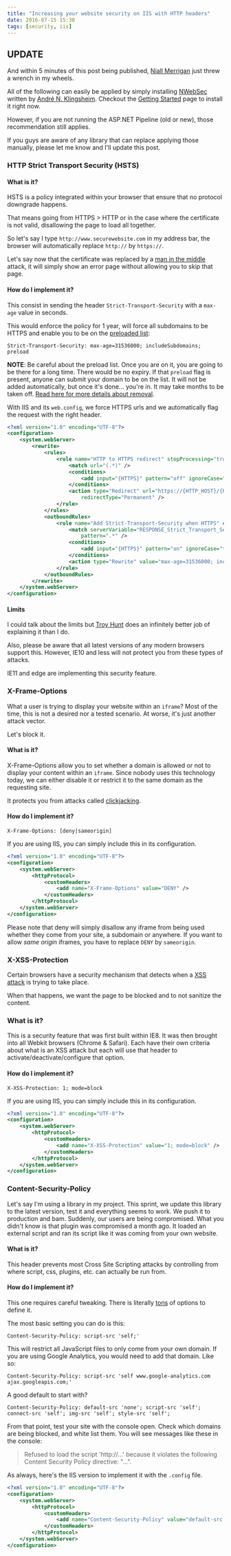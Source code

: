 ```yaml
---
title: "Increasing your website security on IIS with HTTP headers"
date: 2016-07-15 15:30
tags: [security, iis]
---
```


## UPDATE

And within 5 minutes of this post being published, [Niall Merrigan](https://www.twitter.com/nmerrigan) just threw a wrench in my wheels.

All of the following can easily be applied by simply installing [NWebSec](https://www.nwebsec.com/) written by [André N. Klingsheim](https://twitter.com/klingsen). Checkout the [Getting Started](https://docs.nwebsec.com/en/4.2/nwebsec/getting-started.html) page to install it right now.

However, if you are not running the ASP.NET Pipeline (old or new), those recommendation still applies.

If you guys are aware of any library that can replace applying those manually, please let me know and I'll update this post.

### HTTP Strict Transport Security (HSTS)

#### What is it?
HSTS is a policy integrated within your browser that ensure that no protocol downgrade happens.

That means going from HTTPS > HTTP or in the case where the certificate is not valid, disallowing the page to load all together.

So let's say I type `http://www.securewebsite.com` in my address bar, the browser will automatically replace `http://` by `https://`.

Let's say now that the certificate was replaced by a [man in the middle]() attack, it will simply show an error page without allowing you to skip that page.

#### How do I implement it?

This consist in sending the header `Strict-Transport-Security` with a `max-age` value in seconds.

This would enforce the policy for 1 year, will force all subdomains to be HTTPS and enable you to be on the [preloaded list](https://hstspreload.appspot.com/):

`Strict-Transport-Security: max-age=31536000; includeSubdomains; preload`

**NOTE**: Be careful about the preload list. Once you are on it, you are going to be there for a long time. There would be no expiry. If that `preload` flag is present, anyone can submit your domain to be on the list. It will not be added automatically, but once it's done... you're in. It may take months to be taken off. [Read here for more details about removal](https://hstspreload.appspot.com/#removal).

With IIS and its `web.config`, we force HTTPS urls and we automatically flag the request with the right header.

```xml
<?xml version="1.0" encoding="UTF-8"?>
<configuration>
    <system.webServer>
        <rewrite>
            <rules>
                <rule name="HTTP to HTTPS redirect" stopProcessing="true">
                    <match url="(.*)" />
                    <conditions>
                        <add input="{HTTPS}" pattern="off" ignoreCase="true" />
                    </conditions>
                    <action type="Redirect" url="https://{HTTP_HOST}/{R:1}"
                        redirectType="Permanent" />
                </rule>
            </rules>
            <outboundRules>
                <rule name="Add Strict-Transport-Security when HTTPS" enabled="true">
                    <match serverVariable="RESPONSE_Strict_Transport_Security"
                        pattern=".*" />
                    <conditions>
                        <add input="{HTTPS}" pattern="on" ignoreCase="true" />
                    </conditions>
                    <action type="Rewrite" value="max-age=31536000; includeSubdomains" />
                </rule>
            </outboundRules>
        </rewrite>
    </system.webServer>
</configuration>
```

#### Limits

I could talk about the limits but [Troy Hunt](https://www.troyhunt.com/understanding-http-strict-transport/) does an infinitely better job of explaining it than I do.

Also, please be aware that all latest versions of any modern browsers support this. However, IE10 and less will not protect you from these types of attacks.

IE11 and edge are implementing this security feature.

### X-Frame-Options

What a user is trying to display your website within an `iframe`? Most of the time, this is not a desired nor a tested scenario. At worse, it's just another attack vector.

Let's block it.

#### What is it?

X-Frame-Options allow you to set whether a domain is allowed or not to display your content within an `iframe`. Since nobody uses this technology today, we can either disable it or restrict it to the same domain as the requesting site.

It protects you from attacks called [clickjacking](https://www.owasp.org/index.php/Clickjacking).

#### How do I implement it?

```none
X-Frame-Options: [deny|sameorigin]
```

If you are using IIS, you can simply include this in its configuration.

```xml
<?xml version="1.0" encoding="UTF-8"?>
<configuration>
    <system.webServer>
        <httpProtocol>
            <customHeaders>
                <add name="X-Frame-Options" value="DENY" />
            </customHeaders>
        </httpProtocol>
    </system.webServer>
</configuration>
```

Please note that deny will simply disallow any iframe from being used whether they come from your site, a subdomain or anywhere. If you want to allow *same origin* iframes, you have to replace `DENY` by `sameorigin`.

### X-XSS-Protection

Certain browsers have a security mechanism that detects when a [XSS attack](https://www.owasp.org/index.php/Cross-site_Scripting_(XSS)) is trying to take place.

When that happens, we want the page to be blocked and to not sanitize the content.

### What is it?

This is a security feature that was first built within IE8. It was then brought into all Webkit browsers (Chrome & Safari). Each have their own criteria about what is an XSS attack but each will use that header to activate/deactivate/configure that option.

#### How do I implement it?

```none
X-XSS-Protection: 1; mode=block
```

If you are using IIS, you can simply include this in its configuration.

```xml
<?xml version="1.0" encoding="UTF-8"?>
<configuration>
    <system.webServer>
        <httpProtocol>
            <customHeaders>
                <add name="X-XSS-Protection" value="1; mode=block" />
            </customHeaders>
        </httpProtocol>
    </system.webServer>
</configuration>
```

### Content-Security-Policy

Let's say I'm using a library in my project. This sprint, we update this library to the latest version, test it and everything seems to work. We push it to production and bam. Suddenly, our users are being compromised. What you didn't know is that plugin was compromised a month ago. It loaded an external script and ran its script like it was coming from your own website.

#### What is it?

This header prevents most Cross Site Scripting attacks by controlling from where script, css, plugins, etc. can actually be run from.

#### How do I implement it?

This one requires careful tweaking. There is literally [tons](https://content-security-policy.com/) of options to define it.

The most basic setting you can do is this:

```none
Content-Security-Policy: script-src 'self;'
```

This will restrict all JavaScript files to only come from your own domain. If you are using Google Analytics, you would need to add that domain. Like so:

```none
Content-Security-Policy: script-src 'self www.google-analytics.com ajax.googleapis.com;'
```

A good default to start with?
```none
Content-Security-Policy: default-src 'none'; script-src 'self'; connect-src 'self'; img-src 'self'; style-src 'self';
```
From that point, test your site with the console open. Check which domains are being blocked, and white list them. You will see messages like these in the console:

> Refused to load the script 'http://...' because it violates the following Content Security Policy directive: "...".

As always, here's the IIS version to implement it with the `.config` file.

```xml
<?xml version="1.0" encoding="UTF-8"?>
<configuration>
    <system.webServer>
        <httpProtocol>
            <customHeaders>
                <add name="Content-Security-Policy" value="default-src 'none'; script-src 'self'; connect-src 'self'; img-src 'self'; style-src 'self';" />
            </customHeaders>
        </httpProtocol>
    </system.webServer>
</configuration>
```
